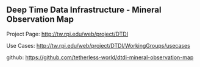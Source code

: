 ## Deep Time Data Infrastructure - Mineral Observation Map

Project Page: http://tw.rpi.edu/web/project/DTDI

Use Cases: http://tw.rpi.edu/web/project/DTDI/WorkingGroups/usecases

github: https://github.com/tetherless-world/dtdi-mineral-observation-map
